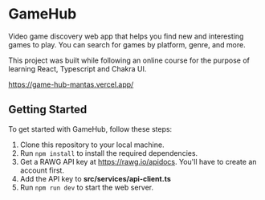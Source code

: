 # GameHub

Video game discovery web app that helps you find new and interesting games to play. You can search for games by platform, genre, and more. 

This project was built while following an online course for the purpose of learning React, Typescript and Chakra UI.

https://game-hub-mantas.vercel.app/

## Getting Started

To get started with GameHub, follow these steps:

1. Clone this repository to your local machine.
2. Run `npm install` to install the required dependencies.
3. Get a RAWG API key at https://rawg.io/apidocs. You'll have to create an account first. 
4. Add the API key to **src/services/api-client.ts**
5. Run `npm run dev` to start the web server. 
